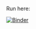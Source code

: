 Run here: 

[![Binder](https://mybinder.org/badge_logo.svg)](https://mybinder.org/v2/gh/matty234/IY3840-Lab-18/master)
